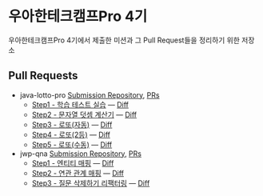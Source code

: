 # 우아한테크캠프Pro 4기
우아한테크캠프Pro 4기에서 제출한 미션과 그 Pull Request들을 정리하기 위한 저장소

## Pull Requests
- java-lotto-pro [Submission Repository](https://github.com/stevejkang/java-lotto-pro), [PRs](https://github.com/next-step/java-lotto-pro/pulls?q=is%3Apr+author%3Astevejkang)
  - [Step1 - 학습 테스트 실습](https://github.com/next-step/java-lotto-pro/pull/350) — [Diff](https://github.com/stevejkang/java-lotto-pro/compare/main...step1)
  - [Step2 - 문자열 덧셈 계산기](https://github.com/next-step/java-lotto-pro/pull/412) — [Diff](https://github.com/stevejkang/java-lotto-pro/compare/step1...step2)
  - [Step3 - 로또(자동)](https://github.com/next-step/java-lotto-pro/pull/481) — [Diff](https://github.com/stevejkang/java-lotto-pro/compare/step2...step3)
  - [Step4 - 로또(2등)](https://github.com/next-step/java-lotto-pro/pull/543) — [Diff](https://github.com/stevejkang/java-lotto-pro/compare/step3...step4)
  - [Step5 - 로또(수동)](https://github.com/next-step/java-lotto-pro/pull/577) — [Diff](https://github.com/stevejkang/java-lotto-pro/compare/step4...step5)
- jwp-qna [Submission Repository](https://github.com/stevejkang/jwp-qna), [PRs](https://github.com/next-step/jwp-qna/pulls?q=is%3Apr+author%3Astevejkang)
  - [Step1 - 엔티티 매핑](https://github.com/next-step/jwp-qna/pull/394) — [Diff](https://github.com/stevejkang/jwp-qna/compare/main...step1)
  - [Step2 - 연관 관계 매핑](https://github.com/next-step/jwp-qna/pull/437) — [Diff](https://github.com/stevejkang/jwp-qna/compare/step1...step2)
  - [Step3 - 질문 삭제하기 리팩터링](https://github.com/next-step/jwp-qna/pull/461) — [Diff](https://github.com/stevejkang/jwp-qna/compare/step2...step3)
